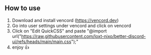 ## How to use

1. Download and install vencord (https://vencord.dev)
2. Go into user settings under vencord and click on vencord
3. Click on "Edit QuickCSS" and paste "@import url("https://raw.githubusercontent.com/loxt-nixo/better-discord-ui/refs/heads/main/main.css");"
4. enjoy 👍
